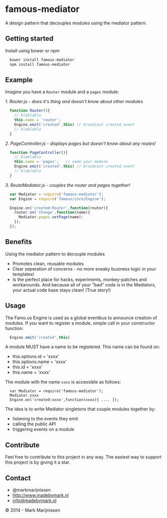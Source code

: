 famous-mediator
===============

A design pattern that decouples modules using the mediator pattern.

## Getting started

Install using bower or npm

```bash
  bower install famous-mediator
  npm install famous-mediator
```
## Example

Imagine you have a `Router` module and a `pages` module:

*1. Router.js - does it's thing and doesn't know about other modules*
```javascript
  function Router(){
    // blablabla
    this.name = 'router';
    Engine.emit('created',this) // broadcast created event
    // blablabla
  }
```

*2. PageController.js - displays pages but doesn't know about any routes!*
```javascript
  function PageController(){
    // blablabla
    this.name = 'pages';   // name your module
    Engine.emit('created',this) // broadcast created event
    // blablabla
  }
```

*3. RouteMediator.js - couples the router and pages together!*
```javascript
  var Mediator = require('famous-mediator');
  var Engine = require('famous/core/Engine');

  Engine.on('created:Router',function(router){
    router.on('change',function(name){
      Mediator.pages.setPage(name);
    });
  });
```

## Benefits

Using the mediator pattern to decouple modules

* Promotes clean, reusable modules
* Clear seperation of concerns - no more sneaky business logic in your templates!
* Is the perfect place for hacks, experiments, monkey-patches and workarounds. And because all of your "bad" code is in the Mediators, your actual code base stays clean! (True story!)

## Usage

The Famo.us Engine is used as a global eventbus to announce creation of modules. If you want to register a module, simple call in your constructor function:

```javascript
  Engine.emit('created',this)
````

A module MUST have a name to be registered. This name can be found on:

- this.options.id = 'xxxx'
- this.options.name = 'xxxx'
- this.id = 'xxxx'
- this.name = 'xxxx'

The module with the name `xxxx` is accessible as follows:

```
  var Mediator = require('famous-mediator');
  Mediator.xxxx
  Engine.on('created:xxxx',function(xxxx){ .... });
```

The idea is to write Mediator singletons that couple modules together by:

- listening to the events they emit
- calling the public API
- triggering events on a module


## Contribute

Feel free to contribute to this project in any way. The easiest way to support this project is by giving it a star.

## Contact
-   @markmarijnissen
-   http://www.madebymark.nl
-   info@madebymark.nl

© 2014 - Mark Marijnissen